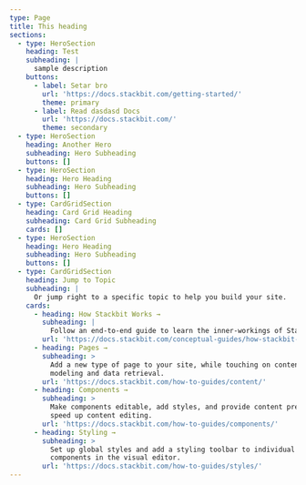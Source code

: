 ```yaml
---
type: Page
title: This heading
sections:
  - type: HeroSection
    heading: Test
    subheading: |
      sample description
    buttons:
      - label: Setar bro
        url: 'https://docs.stackbit.com/getting-started/'
        theme: primary
      - label: Read dasdasd Docs
        url: 'https://docs.stackbit.com/'
        theme: secondary
  - type: HeroSection
    heading: Another Hero
    subheading: Hero Subheading
    buttons: []
  - type: HeroSection
    heading: Hero Heading
    subheading: Hero Subheading
    buttons: []
  - type: CardGridSection
    heading: Card Grid Heading
    subheading: Card Grid Subheading
    cards: []
  - type: HeroSection
    heading: Hero Heading
    subheading: Hero Subheading
    buttons: []
  - type: CardGridSection
    heading: Jump to Topic
    subheading: |
      Or jump right to a specific topic to help you build your site.
    cards:
      - heading: How Stackbit Works →
        subheading: |
          Follow an end-to-end guide to learn the inner-workings of Stackbit.
        url: 'https://docs.stackbit.com/conceptual-guides/how-stackbit-works/'
      - heading: Pages →
        subheading: >
          Add a new type of page to your site, while touching on content
          modeling and data retrieval.
        url: 'https://docs.stackbit.com/how-to-guides/content/'
      - heading: Components →
        subheading: >
          Make components editable, add styles, and provide content presets to
          speed up content editing.
        url: 'https://docs.stackbit.com/how-to-guides/components/'
      - heading: Styling →
        subheading: >
          Set up global styles and add a styling toolbar to individual
          components in the visual editor.
        url: 'https://docs.stackbit.com/how-to-guides/styles/'
---
```

